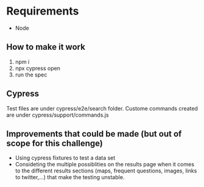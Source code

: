 # Requirements
- Node

## How to make it work 
1. npm i
2. npx cypress open
3. run the spec

## Cypress
Test files are under cypress/e2e/search folder.
Custome commands created are under cypress/support/commands.js

## Improvements that could be made (but out of scope for this challenge)
- Using cypress fixtures to test a data set
- Consideting the multiple possiblities on the results page when it comes to the different results sections (maps, frequent questions, images, links to twitter,...) that make the testing unstable.
